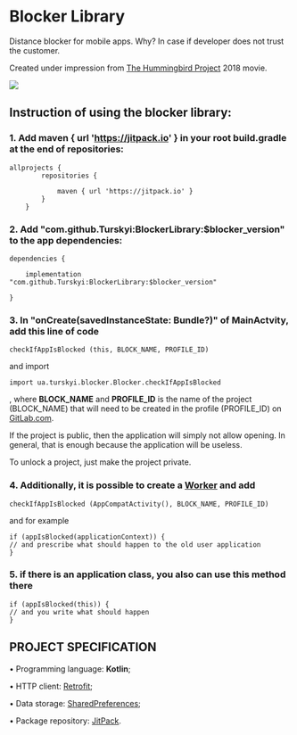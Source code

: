 # Blocker Library

Distance blocker for mobile apps.
Why? In case if developer does not trust the customer.

Created under impression from [The Hummingbird Project](https://youtu.be/3-IlhKbakFA) 2018 movie.

[![](https://jitpack.io/v/Turskyi/BlockerLibrary.svg)](https://jitpack.io/#Turskyi/BlockerLibrary)

## Instruction of using the blocker library:

### 1. Add maven { url 'https://jitpack.io' } in your root build.gradle at the end of repositories:

```
allprojects {
		repositories {

			maven { url 'https://jitpack.io' }
		}
	}
```

### 2. Add "com.github.Turskyi:BlockerLibrary:$blocker_version" to the app dependencies:

```
dependencies {

    implementation "com.github.Turskyi:BlockerLibrary:$blocker_version"

}
```

### 3. In "onCreate(savedInstanceState: Bundle?)" of MainActvity,  add this line of code

```
checkIfAppIsBlocked (this, BLOCK_NAME, PROFILE_ID)
```

and import

```
import ua.turskyi.blocker.Blocker.checkIfAppIsBlocked
```

, where **BLOCK_NAME** and **PROFILE_ID** is the name of the project (BLOCK_NAME) that will need to be created in the profile (PROFILE_ID) on [GitLab.com](https://gitlab.com/).

  If the project is public, then the application will simply not allow opening.
  In general, that is enough because the application will be useless.

To unlock a project, just make the project private.

### 4. Additionally, it is possible to create a [Worker](https://developer.android.com/reference/androidx/work/Worker#:~:text=androidx.work.ListenableWorker-,%E2%86%B3,getExecutor()%20) and add

```
checkIfAppIsBlocked (AppCompatActivity(), BLOCK_NAME, PROFILE_ID)
```

and for example 

```
if (appIsBlocked(applicationContext)) {
// and prescribe what should happen to the old user application
}
```

### 5. if there is an application class, you also can use this method there

```
if (appIsBlocked(this)) {
// and you write what should happen
}
```

## PROJECT SPECIFICATION

• Programming language: **Kotlin**;

• HTTP client: [Retrofit](https://square.github.io/retrofit/);

• Data storage: [SharedPreferences](https://developer.android.com/training/data-storage/shared-preferences);

• Package repository: [JitPack](https://jitpack.io/).

